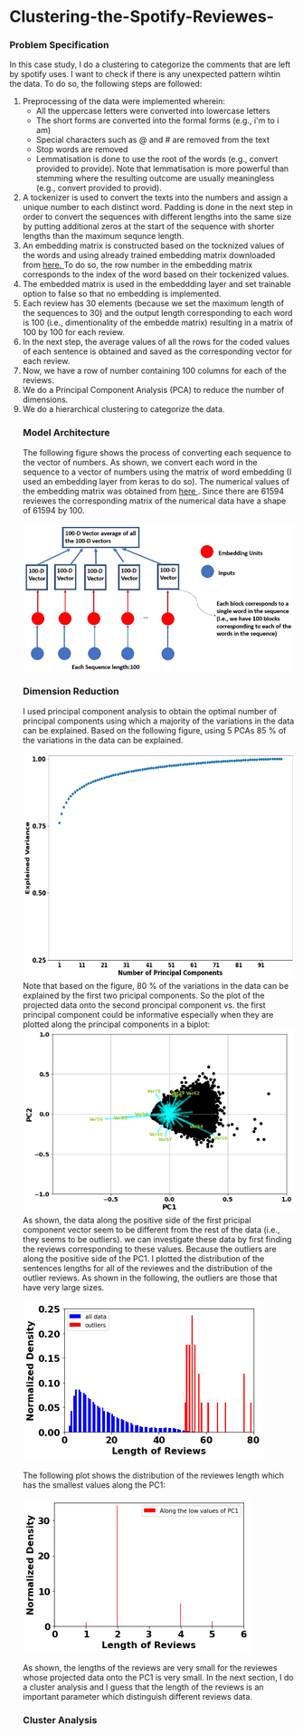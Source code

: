 # Clustering-the-Spotify-Reviewes-
<h3> Problem Specification </h3>
<p> In this case study, I do a clustering to categorize the comments that are left by spotify uses. I want to check if there is any unexpected pattern wihtin the data. To do so, the following steps are followed:
<ol>
  <li>Preprocessing of the data were implemented wherein:
    <ul><li>All the uppercase letters were converted into  lowercase letters</li>
      <li>The short forms are converted into the formal forms (e.g., i'm to i am)</li> 
      <li>Special characters such as @ and # are removed from the text</li> 
      <li>Stop words are removed</li>
      <li>Lemmatisation is done to use the root of the words (e.g., convert provided to provide). Note that lemmatisation is more powerful than stemming where the resulting outcome are usually meaningless (e.g., convert provided to provid).</li>
    </ul>
   <li> A tockenizer is used to convert the texts into the numbers and assign a unique number to each distinct word. Padding is done in the next step in order to convert the sequences with different lengths into the same size by putting additional zeros at the start of the sequence with shorter lengths than the maximum sequnce length.</li>
  <li> An embedding matrix is constructed based on the tocknized values of the words and using already trained embedding matrix downloaded from <a href='https://nlp.stanford.edu/projects/glove/'> here. </a> To do so, the row number in the embedding matrix corresponds to the index of the word based on their tockenized values.</li>
  <li> The embedded matrix is used in the embeddding layer and set trainable option to false so that no embedding is implemented.</li>
  <li> Each review has 30 elements (because we set the maximum length of the sequences to 30) and the output length corresponding to each word is 100 (i.e., dimentionality of the embedde matrix) resulting in a matrix of 100 by 100 for each review.</li>
  <li> In the next step, the average values of all the rows for the coded values of each sentence is obtained and saved as the corresponding vector for each review.</li>
  <li> Now, we have a row of number containing 100 columns for each of the reviews. </li>
  <li> We do a Principal Component Analysis (PCA) to reduce the number of dimensions.</li>
  <li> We do a hierarchical clustering to categorize the data.</li>
</p>
<h3>Model Architecture</h3>
<p>The following figure shows the process of converting each sequence to the vector of numbers. As shown, we convert each word in the sequence to a vector of numbers using the matrix of word embedding (I used an embedding layer from keras to do so). The numerical values of the embedding matrix was obtained from <a href='https://nlp.stanford.edu/projects/glove/'> here <a>. Since there are 61594 reviewes the corresponding matrix of the numerical data have a shape of 61594 by 100. <br>

  <img src='https://github.com/kaveh7293/Clustering-the-Spotify-Reviewes-/blob/main/Screenshot%202022-07-29%20184955.jpg'></p>
 <h3> Dimension Reduction </h3>
  <p> I used principal component analysis to obtain the optimal number of principal components using which a majority of the variations in the data can be explained. Based on the following figure, using 5 PCAs 85 % of the variations in the data can be explained.</p>
  <img src='https://github.com/kaveh7293/Clustering-the-Spotify-Reviewes-/blob/main/explained_variance.png' width='600' height='400'><br>
  Note that based on the figure, 80 % of the variations in the data can be explained by the first two pricipal components. So the plot of the projected data onto the second proncipal component vs. the first principal component could be informative especially when they are plotted along the principal components in a biplot:<br>
  <img src='https://github.com/kaveh7293/Clustering-the-Spotify-Reviewes-/blob/main/download.png'><br>
  As shown, the data along the positive side of the first pricipal component vector seem to be different from the rest of the data (i.e., they seems to be outliers). we can investigate these data by first finding the reviews corresponding to these values. Because the outliers are along the positive side of the PC1. I plotted the distribution of the sentences lengths for all of the reviewes and the distribution of the outlier reviews. As shown in the following, the outliers are those that have very large sizes.<br><br>
  <img src='https://github.com/kaveh7293/Clustering-the-Spotify-Reviewes-/blob/main/download%20(2).png'><br><br>
 The following plot shows the distribution of the reviewes length which has the smallest values along the PC1:<br><br>
 <img src='https://github.com/kaveh7293/Clustering-the-Spotify-Reviewes-/blob/main/download%20(3).png'><br>
  
As shown, the lengths of the reviews are very small for the reviewes whose projected data onto the PC1 is very small. In the next section, I do a cluster analysis and I guess that the length of the reviews is an important parameter which distinguish different reviews data.
 </p>
 <h3> Cluster Analysis</h3>
 
